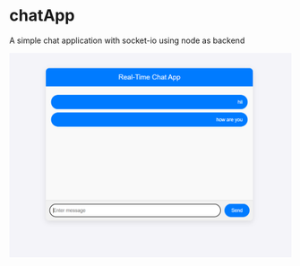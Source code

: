 # chatApp
A simple chat application with socket-io using node as backend 

![Screenshot of my project](./public/image.png)